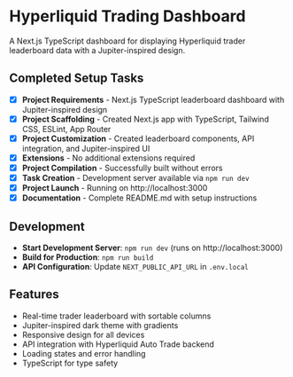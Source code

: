 # Hyperliquid Trading Dashboard

A Next.js TypeScript dashboard for displaying Hyperliquid trader leaderboard data with a Jupiter-inspired design.

## Completed Setup Tasks

- [x] **Project Requirements** - Next.js TypeScript leaderboard dashboard with Jupiter-inspired design
- [x] **Project Scaffolding** - Created Next.js app with TypeScript, Tailwind CSS, ESLint, App Router
- [x] **Project Customization** - Created leaderboard components, API integration, and Jupiter-inspired UI
- [x] **Extensions** - No additional extensions required
- [x] **Project Compilation** - Successfully built without errors
- [x] **Task Creation** - Development server available via `npm run dev`
- [x] **Project Launch** - Running on http://localhost:3000
- [x] **Documentation** - Complete README.md with setup instructions

## Development

- **Start Development Server**: `npm run dev` (runs on http://localhost:3000)
- **Build for Production**: `npm run build`
- **API Configuration**: Update `NEXT_PUBLIC_API_URL` in `.env.local`

## Features

- Real-time trader leaderboard with sortable columns
- Jupiter-inspired dark theme with gradients
- Responsive design for all devices
- API integration with Hyperliquid Auto Trade backend
- Loading states and error handling
- TypeScript for type safety
